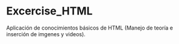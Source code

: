 # Excercise_HTML
Aplicación de conocimientos básicos de HTML (Manejo de teoría e inserción de imgenes y videos).
